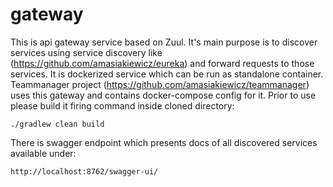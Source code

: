 # gateway

This is api gateway service based on Zuul. It's main purpose is to discover services using service discovery like (https://github.com/amasiakiewicz/eureka) and forward requests to those services. It is dockerized service which can be run as standalone container. Teammanager project (https://github.com/amasiakiewicz/teammanager) uses this gateway and contains docker-compose config for it. Prior to use please build it firing command inside cloned directory:
```
./gradlew clean build
```
There is swagger endpoint which presents docs of all discovered services available under:
```
http://localhost:8762/swagger-ui/
```
